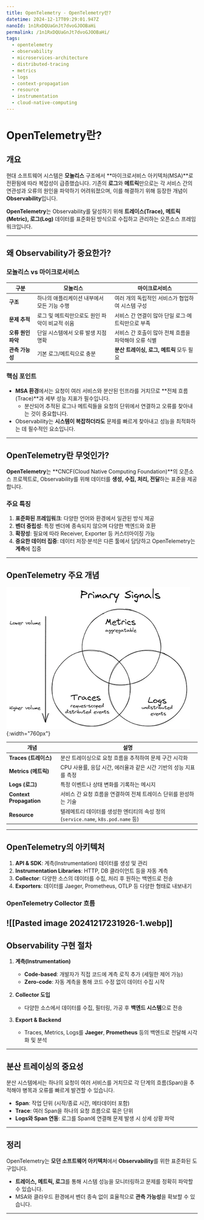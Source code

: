 ```yaml
---
title: OpenTelemetry - OpenTelemetry란?
datetime: 2024-12-17T09:29:01.947Z
nanoId: 1n1RxDQUaGnJt7dvoGJOOBaHi
permalink: /1n1RxDQUaGnJt7dvoGJOOBaHi/
tags:
  - opentelemetry
  - observability
  - microservices-architecture
  - distributed-tracing
  - metrics
  - logs
  - context-propagation
  - resource
  - instrumentation
  - cloud-native-computing
---
```

# OpenTelemetry란?

## 개요

현대 소프트웨어 시스템은 **모놀리스** 구조에서 **마이크로서비스 아키텍처(MSA)**로 전환됨에 따라 복잡성이 급증했습니다.
기존의 **로그**와 **메트릭**만으로는 각 서비스 간의 연관성과 오류의 원인을 파악하기 어려워졌으며, 이를 해결하기 위해 등장한 개념이 **Observability**입니다.

**OpenTelemetry**는 Observability를 달성하기 위해 **트레이스(Trace), 메트릭(Metric), 로그(Log)** 데이터를 표준화된 방식으로 수집하고 관리하는 오픈소스 프레임워크입니다.

---

## 왜 Observability가 중요한가?

### 모놀리스 vs 마이크로서비스

| **구분**           | **모놀리스**                                   | **마이크로서비스**                                   |
| ------------------ | ---------------------------------------------- | ---------------------------------------------------- |
| **구조**           | 하나의 애플리케이션 내부에서 모든 기능 수행    | 여러 개의 독립적인 서비스가 협업하여 시스템 구성     |
| **문제 추적**      | 로그 및 메트릭만으로도 원인 파악이 비교적 쉬움 | 서비스 간 연결이 많아 단일 로그·메트릭만으로 부족    |
| **오류 원인 파악** | 단일 시스템에서 오류 발생 지점 명확            | 서비스 간 호출이 많아 전체 흐름을 파악해야 오류 식별 |
| **관측 가능성**    | 기본 로그/메트릭으로 충분                      | **분산 트레이싱, 로그, 메트릭** 모두 필요            |

### 핵심 포인트

- **MSA 환경**에서는 요청이 여러 서비스와 분산된 인프라를 거치므로 **전체 흐름(Trace)**과 세부 성능 지표가 필수입니다.
  - 분산되어 추적된 로그나 메트릭들을 요청의 단위에서 연결하고 오류를 찾아내는 것이 중요합니다.
- Observability는 **시스템이 복잡하더라도** 문제를 빠르게 찾아내고 성능을 최적화하는 데 필수적인 요소입니다.

---

## OpenTelemetry란 무엇인가?

**OpenTelemetry**는 **CNCF(Cloud Native Computing Foundation)**의 오픈소스 프로젝트로, Observability를 위해 데이터를 **생성, 수집, 처리, 전달**하는 표준을 제공합니다.

### 주요 특징

1. **표준화된 프레임워크**: 다양한 언어와 환경에서 일관된 방식 제공
2. **벤더 중립성**: 특정 벤더에 종속되지 않으며 다양한 백엔드와 호환
3. **확장성**: 필요에 따라 Receiver, Exporter 등 커스터마이징 가능
4. **중요한 데이터 집중**: 데이터 저장·분석은 다른 툴에서 담당하고 OpenTelemetry는 **계측**에 집중

---

## OpenTelemetry 주요 개념

![](assets/img/pasted-image-20241212024442.webp){:width="760px"}

| **개념**                | **설명**                                                                          |
| ----------------------- | --------------------------------------------------------------------------------- |
| **Traces (트레이스)**   | 분산 트레이싱으로 요청 흐름을 추적하여 문제 구간 시각화                           |
| **Metrics (메트릭)**    | CPU 사용률, 응답 시간, 에러율과 같은 시간 기반의 성능 지표를 측정                 |
| **Logs (로그)**         | 특정 이벤트나 상태 변화를 기록하는 메시지                                         |
| **Context Propagation** | 서비스 간 요청 흐름을 연결하여 전체 트레이스 단위를 완성하는 기술                 |
| **Resource**            | 텔레메트리 데이터를 생성한 엔티티의 속성 정의 (`service.name`, `k8s.pod.name` 등) |

---

## OpenTelemetry의 아키텍처

1. **API & SDK**: 계측(Instrumentation) 데이터를 생성 및 관리
2. **Instrumentation Libraries**: HTTP, DB 클라이언트 등을 자동 계측
3. **Collector**: 다양한 소스의 데이터를 수집, 처리 후 원하는 백엔드로 전송
4. **Exporters**: 데이터를 Jaeger, Prometheus, OTLP 등 다양한 형태로 내보내기

### OpenTelemetry Collector 흐름

![[Pasted image 20241217231926-1.webp]]
---

## Observability 구현 절차

1. **계측(Instrumentation)**

   - **Code-based**: 개발자가 직접 코드에 계측 로직 추가 (세밀한 제어 가능)
   - **Zero-code**: 자동 계측을 통해 코드 수정 없이 데이터 수집 시작

2. **Collector 도입**

   - 다양한 소스에서 데이터를 수집, 필터링, 가공 후 **백엔드 시스템**으로 전송

3. **Export & Backend**

   - Traces, Metrics, Logs를 **Jaeger**, **Prometheus** 등의 백엔드로 전달해 시각화 및 분석

---

## 분산 트레이싱의 중요성

분산 시스템에서는 하나의 요청이 여러 서비스를 거치므로 각 단계의 흐름(Span)을 추적해야 병목과 오류를 빠르게 발견할 수 있습니다.

- **Span**: 작업 단위 (시작/종료 시간, 메타데이터 포함)
- **Trace**: 여러 Span을 하나의 요청 흐름으로 묶은 단위
- **Logs와 Span 연동**: 로그를 Span에 연결해 문제 발생 시 상세 상황 파악

---

## 정리

OpenTelemetry는 **모던 소프트웨어 아키텍처**에서 **Observability**를 위한 표준화된 도구입니다.

- **트레이스, 메트릭, 로그**를 통해 시스템 성능을 모니터링하고 문제를 정확히 파악할 수 있습니다.
- MSA와 클라우드 환경에서 벤더 종속 없이 효율적으로 **관측 가능성**을 확보할 수 있습니다.

---